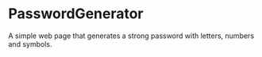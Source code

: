 # PasswordGenerator
A simple web page that generates a strong password with letters, numbers and symbols.
